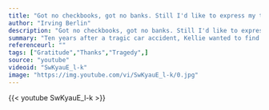 ```yaml
---
title: "Got no checkbooks, got no banks. Still I'd like to express my thanks - I've got the sun in the mornin' and the moon at night."
author: "Irving Berlin"
description: "Got no checkbooks, got no banks. Still I'd like to express my thanks - I've got the sun in the mornin' and the moon at night. - Irving Berlin quotes from GetInspired365.com"
summary: "Ten years after a tragic car accident, Kellie wanted to find the heroes that saved her son’s life and thank them. "
referenceurl: ""
tags: ["Gratitude","Thanks","Tragedy",]
source: "youtube"
videoid: "SwKyauE_l-k"
image: "https://img.youtube.com/vi/SwKyauE_l-k/0.jpg"
---
```


{{< youtube SwKyauE_l-k >}}
